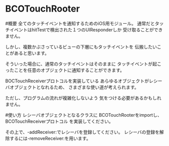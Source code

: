 BCOTouchRooter
==============

#概要
全てのタッチイベントを通知するためのiOS用モジュール。
通常だとタッチイベントはhitTestで検出された１つのUIResponderしか
受け取ることができません。

しかし、複数かぶさっているビューの下層にもタッチイベントを
伝搬したいことがあると思います。

そういった場合に、通常のタッチイベントはそのままに
タッチイベントが起こったことを任意のオブジェクトに通知することができます。

BOCTouchReceiverプロトコルを実装している
あらゆるオブジェクトがレシーバオブジェクトとなれるため、
さまざまな使い道が考えられます。

ただし、プログラムの流れが複雑化しないよう
気をつける必要があるかもしれません。

#使い方
レシーバオブジェクトとなるクラスに
BCOTouchRooterをimportし、BCOTouchReceiverプロトコル
を実装してください。

その上で、-addReceiver:でレシーバを登録してください。
レシーバの登録を解除するには-removeReceiver:を用います。
